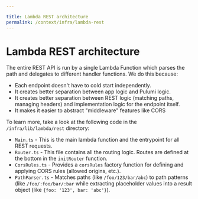 ```yaml
---

title: Lambda REST architecture
permalink: /context/infra/lambda-rest
---
```


# Lambda REST architecture

The entire REST API is run by a single Lambda Function which parses the path and delegates to different handler functions. We do this because:

- Each endpoint doesn't have to cold start independently.
- It creates better separation between app logic and Pulumi logic.
- It creates better separation between REST logic (matching paths, managing headers) and implementation logic for the endpoint itself.
- It makes it easier to abstract "middleware" features like CORS

To learn more, take a look at the following code in the `/infra/lib/lambda/rest` directory:

- `Main.ts` - This is the main lambda function and the entrypoint for all REST requests.
- `Router.ts` - This file contains all the routing logic. Routes are defined at the bottom in the `initRouter` function.
- `CorsRules.ts` - Provides a `corsRules` factory function for defining and applying CORS rules (allowed origins, etc.).
- `PathParser.ts` - Matches paths (like `/foo/123/bar/abc`) to path patterns (like `/foo/:foo/bar/:bar` while extracting placeholder values into a result object (like `{foo: '123', bar: 'abc'}`).

